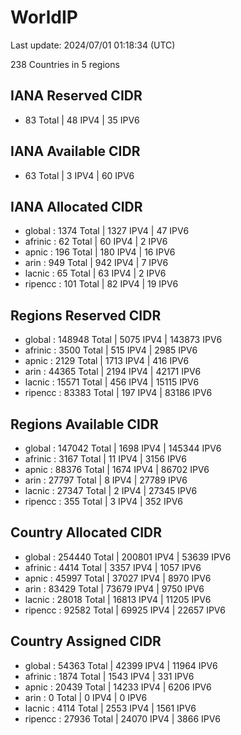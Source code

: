 # WorldIP

Last update: 2024/07/01 01:18:34 (UTC)

238 Countries in 5 regions

## IANA Reserved CIDR

- 83 Total | 48 IPV4 | 35 IPV6

## IANA Available CIDR

- 63 Total | 3 IPV4 | 60 IPV6

## IANA Allocated CIDR

- global : 1374 Total | 1327 IPV4 | 47 IPV6
- afrinic : 62 Total | 60 IPV4 | 2 IPV6
- apnic : 196 Total | 180 IPV4 | 16 IPV6
- arin : 949 Total | 942 IPV4 | 7 IPV6
- lacnic : 65 Total | 63 IPV4 | 2 IPV6
- ripencc : 101 Total | 82 IPV4 | 19 IPV6

## Regions Reserved CIDR

- global : 148948 Total | 5075 IPV4 | 143873 IPV6
- afrinic : 3500 Total | 515 IPV4 | 2985 IPV6
- apnic : 2129 Total | 1713 IPV4 | 416 IPV6
- arin : 44365 Total | 2194 IPV4 | 42171 IPV6
- lacnic : 15571 Total | 456 IPV4 | 15115 IPV6
- ripencc : 83383 Total | 197 IPV4 | 83186 IPV6

## Regions Available CIDR

- global : 147042 Total | 1698 IPV4 | 145344 IPV6
- afrinic : 3167 Total | 11 IPV4 | 3156 IPV6
- apnic : 88376 Total | 1674 IPV4 | 86702 IPV6
- arin : 27797 Total | 8 IPV4 | 27789 IPV6
- lacnic : 27347 Total | 2 IPV4 | 27345 IPV6
- ripencc : 355 Total | 3 IPV4 | 352 IPV6

## Country Allocated CIDR

- global : 254440 Total | 200801 IPV4 | 53639 IPV6
- afrinic : 4414 Total | 3357 IPV4 | 1057 IPV6
- apnic : 45997 Total | 37027 IPV4 | 8970 IPV6
- arin : 83429 Total | 73679 IPV4 | 9750 IPV6
- lacnic : 28018 Total | 16813 IPV4 | 11205 IPV6
- ripencc : 92582 Total | 69925 IPV4 | 22657 IPV6

## Country Assigned CIDR

- global : 54363 Total | 42399 IPV4 | 11964 IPV6
- afrinic : 1874 Total | 1543 IPV4 | 331 IPV6
- apnic : 20439 Total | 14233 IPV4 | 6206 IPV6
- arin : 0 Total | 0 IPV4 | 0 IPV6
- lacnic : 4114 Total | 2553 IPV4 | 1561 IPV6
- ripencc : 27936 Total | 24070 IPV4 | 3866 IPV6
